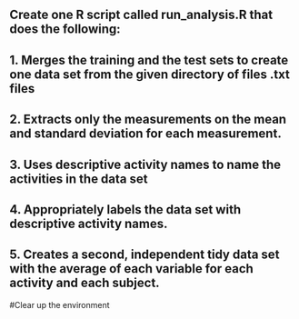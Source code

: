 ## Create one R script called run_analysis.R that does the following:
## 1. Merges the training and the test sets to create one data set from the given directory of files .txt files
## 2. Extracts only the measurements on the mean and standard deviation for each measurement.
## 3. Uses descriptive activity names to name the activities in the data set
## 4. Appropriately labels the data set with descriptive activity names.
## 5. Creates a second, independent tidy data set with the average of each variable for each activity and each subject.
#Clear up the environment
